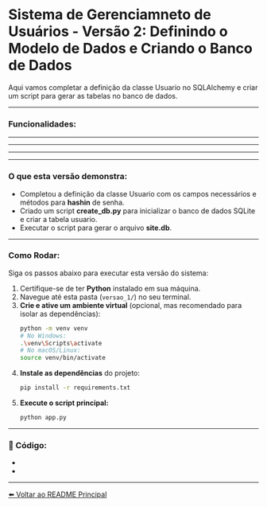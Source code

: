 # Sistema de Gerenciamneto de Usuários - Versão 2: Definindo o Modelo de Dados e Criando o Banco de Dados

Aqui vamos completar a definição da classe Usuario no SQLAlchemy e criar um script para gerar as tabelas no banco de dados.

---

### Funcionalidades:
* ** **
* ** **
* ** **

---

### O que esta versão demonstra:
* Completou a definição da classe Usuario com os campos necessários e métodos para **hashin** de senha.
* Criado um script **create_db.py** para inicializar o banco de dados SQLite e criar a tabela usuario.
* Executar o script para gerar o arquivo **site.db**.

---

### Como Rodar:
Siga os passos abaixo para executar esta versão do sistema:

1. Certifique-se de ter **Python** instalado em sua máquina.
2. Navegue até esta pasta (`versao_1/`) no seu terminal.
3. **Crie e ative um ambiente virtual** (opcional, mas recomendado para isolar as dependências):
   ```bash
   python -m venv venv
   # No Windows:
   .\venv\Scripts\activate
   # No macOS/Linux:
   source venv/bin/activate
   ```
4. **Instale as dependências** do projeto:
   ```bash
   pip install -r requirements.txt
   ```
5. **Execute o script principal:**
   ```bash
   python app.py
   ```

---

### 📁 Código:
*
*

---

[⬅️ Voltar ao README Principal](https://github.com/AdrianeDeCarvalho/sistema-gerenciamento-usuarios)
